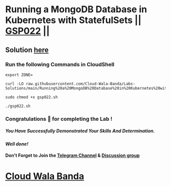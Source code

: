 # Running a MongoDB Database in Kubernetes with StatefulSets || [GSP022](https://www.cloudskillsboost.google/focuses/640?parent=catalog) ||

## Solution [here](https://youtu.be/BgDhGANEdp4)

### Run the following Commands in CloudShell

```
export ZONE=
```
```
curl -LO raw.githubusercontent.com/Cloud-Wala-Banda/Labs-Solutions/main/Running%20a%20MongoDB%20Database%20in%20Kubernetes%20with%20StatefulSets/gsp022.sh

sudo chmod +x gsp022.sh

./gsp022.sh
```

### Congratulations 🎉 for completing the Lab !

##### *You Have Successfully Demonstrated Your Skills And Determination.*

#### *Well done!*

#### Don't Forget to Join the [Telegram Channel](https://t.me/cloudwalabanda) & [Discussion group](https://t.me/cloudwalabandachats)

# [Cloud Wala Banda](https://www.youtube.com/@cloudwalabanda)
